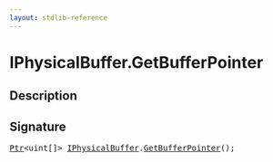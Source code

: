 ```yaml
---
layout: stdlib-reference
---
```


# IPhysicalBuffer\.GetBufferPointer

## Description





## Signature 

<pre>
<a href="../../../types/ptr-0/index.md" class="code_type">Ptr</a>&lt;<span class="code_keyword">uint</span>[]&gt; <a href="../index.md" class="code_type">IPhysicalBuffer</a>.<a href=".">GetBufferPointer</a>();

</pre>

